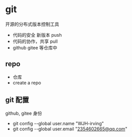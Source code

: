 # git

开源的分布式版本控制工具
- 代码的安全  新版本  push
- 代码的协作，共享 pull 
- github gitee 等仓库中


## repo
  - 仓库 
  - create a repo 
## git 配置
  github, gitee 身份
- git config --global user.name "WJH-irving"
- git config --global user.email "2354602665@qq.com"